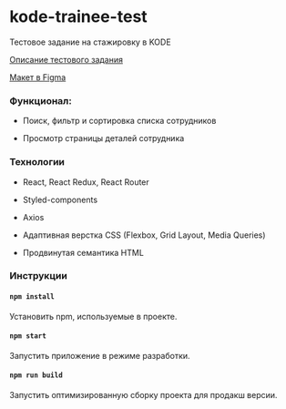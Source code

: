 # kode-trainee-test

Тестовое задание на стажировку в KODE

[Описание тестового задания](https://github.com/appKODE/trainee-test-frontend)

[Макет в Figma](https://www.figma.com/file/GRRKONipVClULsfdCAuVs1/KODE-Trainee-Dev-Осень'21?node-id=11%3A14414)

### Функционал:

- Поиск, фильтр и сортировка списка сотрудников

- Просмотр страницы деталей сотрудника

### Технологии

- React, React Redux, React Router

- Styled-components

- Axios

- Адаптивная верстка CSS (Flexbox, Grid Layout, Media Queries)

- Продвинутая семантика HTML

### Инструкции

#### `npm install`

Установить npm, используемые в проекте.

#### `npm start`

Запустить приложение в режиме разработки.

#### `npm run build`

Запустить оптимизированную сборку проекта для продакш версии.

